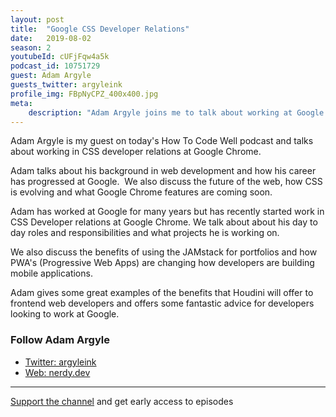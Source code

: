 ```yaml
---
layout: post
title:  "Google CSS Developer Relations"
date:   2019-08-02
season: 2
youtubeId: cUFjFqw4a5k
podcast_id: 10751729
guest: Adam Argyle
guests_twitter: argyleink
profile_img: FBpNyCPZ_400x400.jpg
meta:
    description: "Adam Argyle joins me to talk about working at Google and CSS Developer Relations in today's How To Code Well podcast"
---
```


Adam Argyle is my guest on today's How To Code Well podcast and talks about working in CSS developer relations at Google Chrome.

Adam talks about his background in web development and how his career has progressed at Google.  We also discuss the future of the web, how CSS is evolving and what Google Chrome features are coming soon.

Adam has worked at Google for many years but has recently started work in CSS Developer relations at Google Chrome. We talk about about his day to day roles and responsibilities and what projects he is working on.

We also discuss the benefits of using the JAMstack for portfolios and how PWA's (Progressive Web Apps) are changing how developers are building mobile applications. 

Adam gives some great examples of the benefits that Houdini will offer to frontend web developers and offers some fantastic advice for developers looking to work at Google.


### Follow Adam Argyle
- [Twitter: argyleink](https://twitter.com/argyleink)
- [Web: nerdy.dev](https://nerdy.dev)


-------------------------------

[Support the channel](https://www.patreon.com/howToCodeWell) and get early access to episodes
